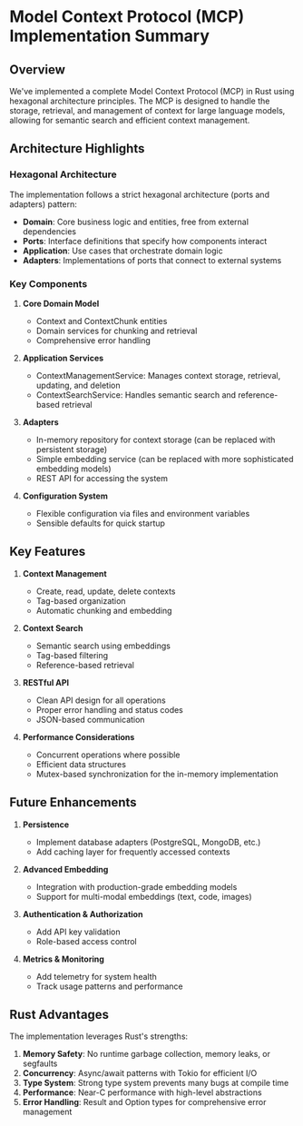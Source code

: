 # Model Context Protocol (MCP) Implementation Summary

## Overview

We've implemented a complete Model Context Protocol (MCP) in Rust using hexagonal architecture principles. The MCP is designed to handle the storage, retrieval, and management of context for large language models, allowing for semantic search and efficient context management.

## Architecture Highlights

### Hexagonal Architecture

The implementation follows a strict hexagonal architecture (ports and adapters) pattern:

- **Domain**: Core business logic and entities, free from external dependencies
- **Ports**: Interface definitions that specify how components interact
- **Application**: Use cases that orchestrate domain logic
- **Adapters**: Implementations of ports that connect to external systems

### Key Components

1. **Core Domain Model**
   - Context and ContextChunk entities
   - Domain services for chunking and retrieval
   - Comprehensive error handling

2. **Application Services**
   - ContextManagementService: Manages context storage, retrieval, updating, and deletion
   - ContextSearchService: Handles semantic search and reference-based retrieval

3. **Adapters**
   - In-memory repository for context storage (can be replaced with persistent storage)
   - Simple embedding service (can be replaced with more sophisticated embedding models)
   - REST API for accessing the system

4. **Configuration System**
   - Flexible configuration via files and environment variables
   - Sensible defaults for quick startup

## Key Features

1. **Context Management**
   - Create, read, update, delete contexts
   - Tag-based organization
   - Automatic chunking and embedding

2. **Context Search**
   - Semantic search using embeddings
   - Tag-based filtering
   - Reference-based retrieval

3. **RESTful API**
   - Clean API design for all operations
   - Proper error handling and status codes
   - JSON-based communication

4. **Performance Considerations**
   - Concurrent operations where possible
   - Efficient data structures
   - Mutex-based synchronization for the in-memory implementation

## Future Enhancements

1. **Persistence**
   - Implement database adapters (PostgreSQL, MongoDB, etc.)
   - Add caching layer for frequently accessed contexts

2. **Advanced Embedding**
   - Integration with production-grade embedding models
   - Support for multi-modal embeddings (text, code, images)

3. **Authentication & Authorization**
   - Add API key validation
   - Role-based access control

4. **Metrics & Monitoring**
   - Add telemetry for system health
   - Track usage patterns and performance

## Rust Advantages

The implementation leverages Rust's strengths:

1. **Memory Safety**: No runtime garbage collection, memory leaks, or segfaults
2. **Concurrency**: Async/await patterns with Tokio for efficient I/O
3. **Type System**: Strong type system prevents many bugs at compile time
4. **Performance**: Near-C performance with high-level abstractions
5. **Error Handling**: Result and Option types for comprehensive error management